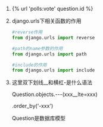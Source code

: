 1.  {% url 'polls:vote' question.id %}

2. django.urls下相关函数的作用

   ```python
   #reverse作用
   from django.urls import reverse
   
   #path的name参数的作用
   from django.urls import path
   
   #include的作用
   from django.urls import include
   ```

3. 这里双下划线__和横杠-是什么语法

   Question.objects.---(xxx__lte=xxx)

   .order_by('-xxx')

   Question是数据库模型
